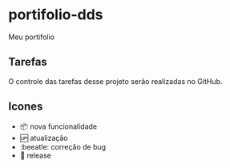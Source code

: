 # portifolio-dds

Meu portifolio

## Tarefas

O controle das tarefas desse projeto serão realizadas no GitHub.

## Icones

- :package: nova funcionalidade
- :up: atualização
- :beeatle: correção de bug
- :checkered_flag: release

